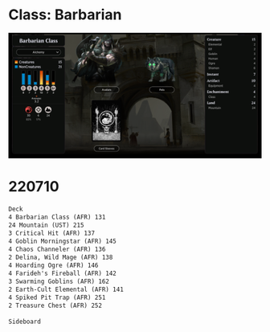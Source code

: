# Class: Barbarian

<table style="background-color:black;">
    <tr>
        <td>
            <img src="../Resources/Class-Barbarian-details.png" width="1000">
        </td>
    </tr>
</table> 

# 220710
```
Deck
4 Barbarian Class (AFR) 131
24 Mountain (UST) 215
3 Critical Hit (AFR) 137
4 Goblin Morningstar (AFR) 145
4 Chaos Channeler (AFR) 136
2 Delina, Wild Mage (AFR) 138
4 Hoarding Ogre (AFR) 146
4 Farideh's Fireball (AFR) 142
3 Swarming Goblins (AFR) 162
2 Earth-Cult Elemental (AFR) 141
4 Spiked Pit Trap (AFR) 251
2 Treasure Chest (AFR) 252

Sideboard
```